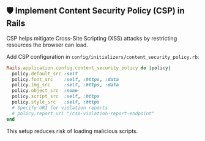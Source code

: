 ## 🛡️ Implement Content Security Policy (CSP) in Rails
CSP helps mitigate Cross-Site Scripting (XSS) attacks by restricting resources the browser can load.

Add CSP configuration in `config/initializers/content_security_policy.rb`:

```ruby
Rails.application.config.content_security_policy do |policy|
  policy.default_src :self
  policy.font_src    :self, :https, :data
  policy.img_src     :self, :https, :data
  policy.object_src  :none
  policy.script_src  :self, :https
  policy.style_src   :self, :https
  # Specify URI for violation reports
  # policy.report_uri "/csp-violation-report-endpoint"
end
```

This setup reduces risk of loading malicious scripts.